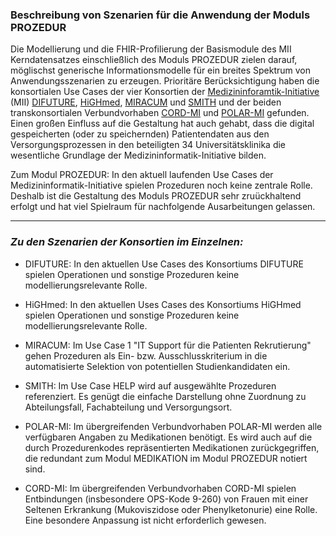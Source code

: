### Beschreibung von Szenarien für die Anwendung der Moduls PROZEDUR

Die Modellierung und die FHIR-Profilierung der Basismodule des MII Kerndatensatzes einschließlich des Moduls PROZEDUR zielen darauf, möglischst generische Informationsmodelle für ein breites Spektrum von Anwendungsszenarien zu erzeugen. Prioritäre Berücksichtigung haben die konsortialen Use Cases der vier Konsortien der [Medizininforamtik-Initiative](https://www.medizininformatik-initiative.de) (MII) [DIFUTURE](https://difuture.de), [HiGHmed](https://www.highmed.org), [MIRACUM](https://www.miracum.org) und [SMITH](https://www.smith.care/konsortium/) und der beiden transkonsortialen Verbundvorhaben [CORD-MI](https://www.medizininformatik-initiative.de/CORD) und [POLAR-MI](https://www.medizininformatik-initiative.de/POLAR) gefunden. Einen großen Einfluss auf die Gestaltung hat auch gehabt, dass  die digital gespeicherten (oder zu speichernden) Patientendaten aus den Versorgungsprozessen in den beteiligten 34 Universitätsklinika die wesentliche Grundlage der Medizininformatik-Initiative bilden.

Zum Modul PROZEDUR: In den aktuell laufenden Use Cases der Medizininformatik-Initiative spielen Prozeduren noch keine zentrale Rolle. Deshalb ist die Gestaltung des Moduls PROZEDUR sehr zruückhaltend erfolgt und hat viel Spielraum für nachfolgende Ausarbeitungen gelassen.


---

### *Zu den Szenarien der Konsortien im Einzelnen:*

* DIFUTURE: In den aktuellen Use Cases des Konsortiums DIFUTURE spielen Operationen und sonstige Prozeduren keine modellierungsrelevante Rolle.

* HiGHmed: In den aktuellen Uses Cases des Konsortiums HiGHmed spielen Operationen und sonstige Prozeduren keine modellierungsrelevante Rolle.

* MIRACUM: Im Use Case 1 "IT Support für die Patienten Rekrutierung" gehen Prozeduren als Ein- bzw. Ausschlusskriterium in die automatisierte Selektion von potentiellen Studienkandidaten ein.

* SMITH: Im Use Case HELP wird auf ausgewählte Prozeduren referenziert. Es genügt die einfache Darstellung ohne Zuordnung zu Abteilungsfall, Fachabteilung und Versorgungsort.

* POLAR-MI: Im übergreifenden Verbundvorhaben POLAR-MI werden alle verfügbaren Angaben zu Medikationen benötigt. Es wird auch auf die durch Prozedurenkodes repräsentierten Medikationen zurückgegriffen, die redundant zum Modul MEDIKATION im Modul PROZEDUR notiert sind.

* CORD-MI: Im übergreifenden Verbundvorhaben CORD-MI spielen Entbindungen (insbesondere OPS-Kode 9-260) von Frauen mit einer Seltenen Erkrankung (Mukoviszidose oder Phenylketonurie) eine Rolle. Eine besondere Anpassung ist nicht erforderlich gewesen. 


